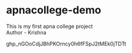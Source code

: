 # apnacollege-demo
This is my first apna college project
<br>
Author - Krishna

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
